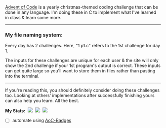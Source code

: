 [Advent of Code](https://adventofcode.com/2015/events) is a yearly christmas-themed coding challenge that can be done in any language. I'm doing these in C to implement what I've learned in class & learn some more.

---
### My file naming system:


Every day has 2 challenges. Here, "1 p1.c" refers to the 1st challenge for day 1.

The inputs for these challenges are unique for each user & the site will only show the 2nd challenge if your 1st program's output is correct. These inputs can get quite large so you'll want to store them in files rather than pasting into the terminal. 

---
If you're reading this, you should definitely consider doing these challenges too. Looking at others' implementations after successfully finishing  yours can also help you learn. All the best.

**My Stats:** &nbsp;![](https://img.shields.io/badge/day%20📅-24-blue)&nbsp;	![](https://img.shields.io/badge/stars%20⭐-3-yellow) &nbsp;![](https://img.shields.io/badge/days%20completed-1-red)     

- [ ] automate using [AoC-Badges](https://github.com/J0B10/aoc-badges-action)     